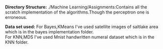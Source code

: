 **Directory Structure:**
./Machine Learning/Assignments:Contains all the scratch implementation of the algorithms.Though the perceptron one is erroneous.

**Data set used:**
For Bayes,KMeans I've used satellite images of saltlake area which is in the bayes implementation folder.<br/>
For KNN,MDS I've used Mnist handwritten numeral dataset which is in the KNN folder.
